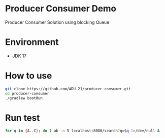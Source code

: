 # Producer Consumer Demo

Producer Consumer Solution using blocking Queue

# Environment

- JDK 17

# How to use

```bash
git clone https://github.com/ADU-21/producer-consumer.git
cd producer-consumer
./gradlew bootRun
```

# Run test

```bash
for q in {A..C}; do ( ab -n 5 localhost:8080/search?q=$q 1>/dev/null & ); done
```